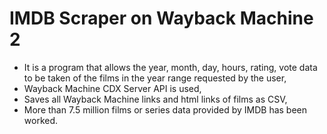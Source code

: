 # IMDB Scraper on Wayback Machine 2

- It is a program that allows the year, month, day, hours, rating, vote data to be taken of the films in the year range requested by the user,
- Wayback Machine CDX Server API is used,
- Saves all Wayback Machine links and html links of films as CSV,
- More than 7.5 million films or series data provided by IMDB has been worked.
